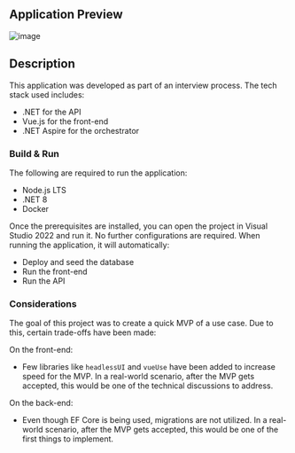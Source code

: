 ## Application Preview
![image](https://github.com/uabarahona/bidcalculator/assets/15148088/8d63446d-9b9e-40e1-a41c-1caea7b6aabc)

## Description
This application was developed as part of an interview process. The tech stack used includes:
- .NET for the API
- Vue.js for the front-end
- .NET Aspire for the orchestrator

### Build & Run
The following are required to run the application:
- Node.js LTS
- .NET 8
- Docker

Once the prerequisites are installed, you can open the project in Visual Studio 2022 and run it. No further configurations are required. When running the application, it will automatically:
- Deploy and seed the database
- Run the front-end
- Run the API

### Considerations
The goal of this project was to create a quick MVP of a use case. Due to this, certain trade-offs have been made:

On the front-end:
- Few libraries like `headlessUI` and `vueUse` have been added to increase speed for the MVP. In a real-world scenario, after the MVP gets accepted, this would be one of the technical discussions to address.

On the back-end:
- Even though EF Core is being used, migrations are not utilized. In a real-world scenario, after the MVP gets accepted, this would be one of the first things to implement.
